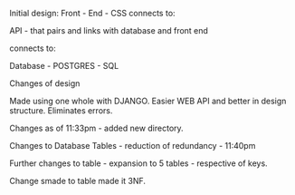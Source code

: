Initial design:
Front - End - CSS
connects to:

API - that pairs and links with database and front end

connects to:

Database - POSTGRES - SQL



Changes of design


Made using one whole with DJANGO. Easier WEB API and better in design structure.
Eliminates errors.

Changes as of 11:33pm - added new directory.

Changes to Database Tables - reduction of redundancy - 11:40pm

Further changes to table - expansion to 5 tables - respective of keys. 

Change smade to table made it 3NF.


